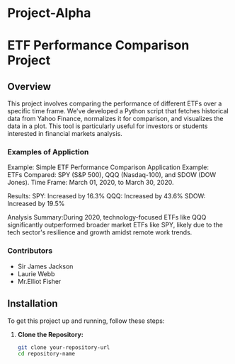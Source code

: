 # Project-Alpha
# ETF Performance Comparison Project

## Overview
This project involves comparing the performance of different ETFs over a specific time frame. We've developed a Python script that fetches historical data from Yahoo Finance, normalizes it for comparison, and visualizes the data in a plot. This tool is particularly useful for investors or students interested in financial markets analysis.

### Examples of Appliction
Example: Simple ETF Performance Comparison
Application Example:  
ETFs Compared: SPY (S&P 500), QQQ (Nasdaq-100), and SDOW (DOW Jones).
Time Frame: March 01, 2020, to March 30, 2020.

Results:
SPY: Increased by 16.3%
QQQ: Increased by 43.6%
SDOW: Increased by 19.5%

Analysis Summary:During 2020, technology-focused ETFs like QQQ significantly outperformed broader market ETFs like SPY, likely due to the tech sector's resilience and growth amidst remote work trends.



### Contributors
- Sir James Jackson
- Laurie Webb
- Mr.Elliot Fisher

## Installation

To get this project up and running, follow these steps:

1. **Clone the Repository:**
   ```bash
   git clone your-repository-url
   cd repository-name